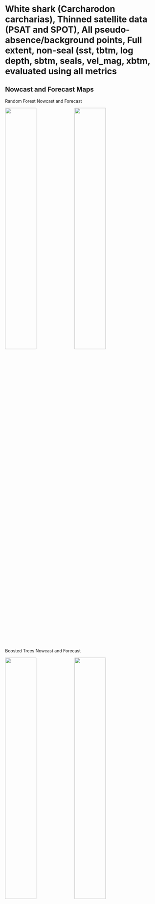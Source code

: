 White shark (Carcharodon carcharias), Thinned satellite data (PSAT and
SPOT), All pseudo-absence/background points, Full extent, non-seal (sst,
tbtm, log depth, sbtm, seals, vel_mag, xbtm, evaluated using all metrics
================

## Nowcast and Forecast Maps

Random Forest Nowcast and Forecast

<img src="../tidy_reports/versions/c11/000600/c11.000600.01_12_rf_compiled_casts.png" width="45%" /><img src="../tidy_reports/versions/c11/000604/c11.000604.01_12_rf_compiled_casts.png" width="45%" />

Boosted Trees Nowcast and Forecast

<img src="../tidy_reports/versions/c11/000600/c11.000600.01_12_bt_compiled_casts.png" width="45%" /><img src="../tidy_reports/versions/c11/000604/c11.000604.01_12_bt_compiled_casts.png" width="45%" />

Maxnet Trees Nowcast and Forecast

<img src="../tidy_reports/versions/c11/000600/c11.000600.01_12_maxent_compiled_casts.png" width="45%" /><img src="../tidy_reports/versions/c11/000604/c11.000604.01_12_maxent_compiled_casts.png" width="45%" />

GAM Nowcast and Forecast

<img src="../tidy_reports/versions/c11/000600/c11.000600.01_12_gam_compiled_casts.png" width="45%" /><img src="../tidy_reports/versions/c11/000604/c11.000604.01_12_gam_compiled_casts.png" width="45%" />

GLM Nowcast and Forecast

<img src="../tidy_reports/versions/c11/000600/c11.000600.01_12_glm_compiled_casts.png" width="45%" /><img src="../tidy_reports/versions/c11/000604/c11.000604.01_12_glm_compiled_casts.png" width="45%" />

## Metrics

| model_type |  accuracy |   roc_auc | boyce_cont | brier_class |   tss_max |
|:-----------|----------:|----------:|-----------:|------------:|----------:|
| rf         | 0.9581028 | 0.9968766 |  0.8941640 |   0.0359760 | 0.9734777 |
| bt         | 0.7723320 | 0.7135898 |  0.9525111 |   0.1791788 | 0.3914502 |
| maxnet     | 0.6173913 | 0.7296996 |  0.9590535 |   0.2425558 | 0.3708414 |
| gam        | 0.7889328 | 0.7561334 |  0.9493469 |   0.1488880 | 0.3866959 |
| glm        | 0.7644269 | 0.6927222 |  0.7416530 |   0.1617688 | 0.3599219 |

Metrics by model type

## Variable Importance

![](/mnt/ecocast/projects/koliveira/subprojects/carcharodon/workflows/tidy_md/versions/m11/00060/m11.00060_tidy_compiled_files/figure-gfm/variable%20importance-1.png)<!-- -->
